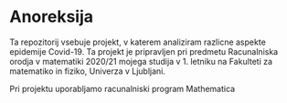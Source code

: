 # Anoreksija

Ta repozitorij vsebuje projekt, v katerem analiziram razlicne aspekte epidemije Covid-19. Ta projekt je pripravljen pri predmetu Racunalniska orodja v matematiki 2020/21 mojega studija v 1. letniku na Fakulteti za matematiko in fiziko, Univerza v Ljubljani.

Pri projektu uporabljamo racunalniski program Mathematica
